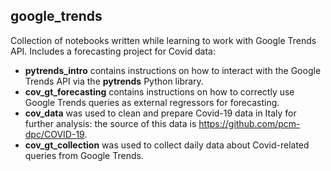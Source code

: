 ## google_trends
Collection of notebooks written while learning to work with Google Trends API. Includes a forecasting project for Covid data: 
- **pytrends_intro** contains instructions on how to interact with the Google Trends API via the **pytrends** Python library.
- **cov_gt_forecasting** contains instructions on how to correctly use Google Trends queries as external regressors for forecasting.
- **cov_data** was used to clean and prepare Covid-19 data in Italy for further analysis: the source of this data is https://github.com/pcm-dpc/COVID-19.
- **cov_gt_collection** was used to collect daily data about Covid-related queries from Google Trends.
